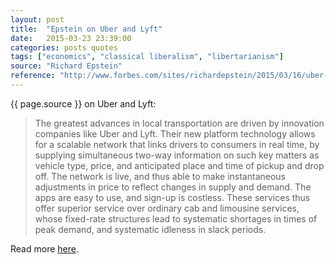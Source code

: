 ```yaml
---
layout: post
title:  "Epstein on Uber and Lyft"
date:   2015-03-23 23:39:00
categories: posts quotes
tags: ["economics", "classical liberalism", "libertarianism"]
source: "Richard Epstein"
reference: "http://www.forbes.com/sites/richardepstein/2015/03/16/uber-and-lyft-in-california-how-to-use-employment-law-to-wreck-an-industry/"
---
```


{{ page.source }} on Uber and Lyft:

> The greatest advances in local transportation are driven by innovation companies like Uber and Lyft.  Their new platform technology allows for a scalable network that links drivers to consumers in real time, by supplying simultaneous two-way information on such key matters as vehicle type, price, and anticipated place and time of pickup and drop off.  The network is live, and thus able to make instantaneous adjustments in price to reflect changes in supply and demand.  The apps are easy to use, and sign-up is costless.  These services thus offer superior service over ordinary cab and limousine services, whose fixed-rate structures lead to systematic shortages in times of peak demand, and systematic idleness in slack periods.

Read more [here]({{page.reference}}).
